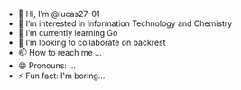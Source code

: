 - 👋 Hi, I’m @lucas27-01
- 👀 I’m interested in Information Technology and Chemistry
- 🌱 I’m currently learning Go
- 💞️ I’m looking to collaborate on backrest
- 📫 How to reach me ...
- 😄 Pronouns: ...
- ⚡ Fun fact: I'm boring...

<!---
lucas27-01/lucas27-01 is a ✨ special ✨ repository because its `README.md` (this file) appears on your GitHub profile.
You can click the Preview link to take a look at your changes.
--->
